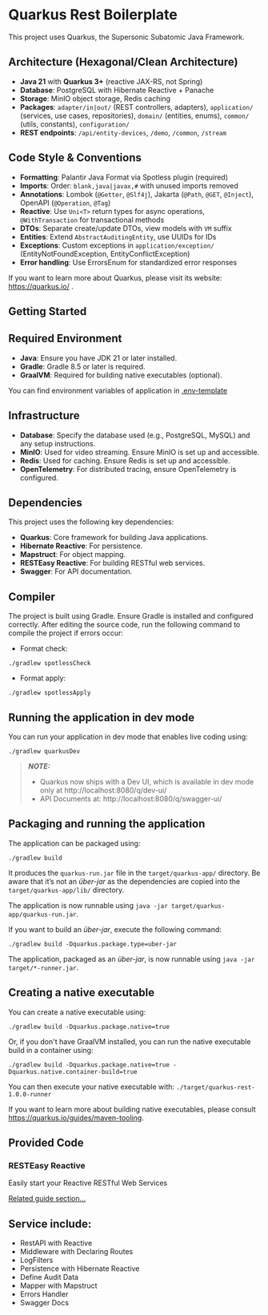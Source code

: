 # Quarkus Rest Boilerplate

This project uses Quarkus, the Supersonic Subatomic Java Framework.

## Architecture (Hexagonal/Clean Architecture)
- **Java 21** with **Quarkus 3+** (reactive JAX-RS, not Spring)
- **Database**: PostgreSQL with Hibernate Reactive + Panache
- **Storage**: MinIO object storage, Redis caching
- **Packages**: `adapter/in|out/` (REST controllers, adapters), `application/` (services, use cases, repositories), `domain/` (entities, enums), `common/` (utils, constants), `configuration/`
- **REST endpoints**: `/api/entity-devices`, `/demo`, `/common`, `/stream`

## Code Style & Conventions
- **Formatting**: Palantir Java Format via Spotless plugin (required)
- **Imports**: Order: `blank,java|javax,#` with unused imports removed
- **Annotations**: Lombok (`@Getter`, `@Slf4j`), Jakarta (`@Path`, `@GET`, `@Inject`), OpenAPI (`@Operation`, `@Tag`)
- **Reactive**: Use `Uni<T>` return types for async operations, `@WithTransaction` for transactional methods
- **DTOs**: Separate create/update DTOs, view models with `VM` suffix
- **Entities**: Extend `AbstractAuditingEntity`, use UUIDs for IDs
- **Exceptions**: Custom exceptions in `application/exception/` (EntityNotFoundException, EntityConflictException)
- **Error handling**: Use ErrorsEnum for standardized error responses

If you want to learn more about Quarkus, please visit its website: https://quarkus.io/ .
## Getting Started
## Required Environment

- **Java**: Ensure you have JDK 21 or later installed.
- **Gradle**: Gradle 8.5 or later is required.
- **GraalVM**: Required for building native executables (optional).

You can find environment variables of application in [.env-template](.env.template)

## Infrastructure

- **Database**: Specify the database used (e.g., PostgreSQL, MySQL) and any setup instructions.
- **MinIO**: Used for video streaming. Ensure MinIO is set up and accessible.
- **Redis**: Used for caching. Ensure Redis is set up and accessible.
- **OpenTelemetry**: For distributed tracing, ensure OpenTelemetry is configured.

## Dependencies

This project uses the following key dependencies:
- **Quarkus**: Core framework for building Java applications.
- **Hibernate Reactive**: For persistence.
- **Mapstruct**: For object mapping.
- **RESTEasy Reactive**: For building RESTful web services.
- **Swagger**: For API documentation.

## Compiler

The project is built using Gradle. Ensure Gradle is installed and configured correctly.
After editing the source code, run the following command to compile the project if errors occur:

- Format check: 
```shell script
./gradlew spotlessCheck
```
- Format apply:
```shell script
./gradlew spotlessApply
```

## Running the application in dev mode

You can run your application in dev mode that enables live coding using:
```shell script
./gradlew quarkusDev
```

> **_NOTE:_**  
> - Quarkus now ships with a Dev UI, which is available in dev mode only at http://localhost:8080/q/dev-ui/
> - API Documents at: http://localhost:8080/q/swagger-ui/

## Packaging and running the application

The application can be packaged using:
```shell script
./gradlew build
```

It produces the `quarkus-run.jar` file in the `target/quarkus-app/` directory.
Be aware that it’s not an _über-jar_ as the dependencies are copied into the `target/quarkus-app/lib/` directory.

The application is now runnable using `java -jar target/quarkus-app/quarkus-run.jar`.

If you want to build an _über-jar_, execute the following command:
```shell script
./gradlew build -Dquarkus.package.type=uber-jar
```

The application, packaged as an _über-jar_, is now runnable using `java -jar target/*-runner.jar`.

## Creating a native executable

You can create a native executable using: 
```shell script
./gradlew build -Dquarkus.package.native=true
```

Or, if you don't have GraalVM installed, you can run the native executable build in a container using: 
```shell script
./gradlew build -Dquarkus.package.native=true -Dquarkus.native.container-build=true
```

You can then execute your native executable with: `./target/quarkus-rest-1.0.0-runner`

If you want to learn more about building native executables, please consult https://quarkus.io/guides/maven-tooling.

## Provided Code

### RESTEasy Reactive

Easily start your Reactive RESTful Web Services

[Related guide section...](https://quarkus.io/guides/getting-started-reactive#reactive-jax-rs-resources)


## Service include:

- RestAPI with Reactive
- Middleware with Declaring Routes
- LogFilters
- Persistence with Hibernate Reactive
- Define Audit Data
- Mapper with Mapstruct
- Errors Handler
- Swagger Docs
